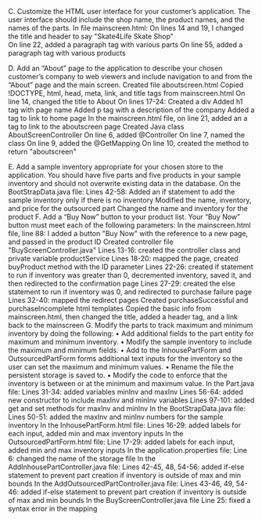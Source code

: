 C.  Customize the HTML user interface for your customer’s application. The user interface should include the shop name, 
    the product names, and the names of the parts. 
    In file mainscreen.html:
        On lines 14 and 19, I changed the title and header to say "Skate4Life Skate Shop"   
        On line 22, added a paragraph tag with various parts
        On line 55, added a paragraph tag with various products

D. Add an “About” page to the application to describe your chosen customer’s company to web viewers and include 
    navigation to and from the “About” page and the main screen.
    Created file aboutscreen.html
    Copied !DOCTYPE, html, head, meta, link, and title tags from mainscreen.html
        On line 14, changed the title to About
        On lines 17-24: 
            Created a div
            Added h1 tag with page name
            Added p tag with a description of the company
            Added a tag to link to home page
    In the mainscreen.html file, on line 21, added an a tag to link to the aboutscreen page
    Created Java class AboutScreenController
        On line 6, added @Controller
        On line 7, named the class
        On line 9, added the @GetMapping
        On line 10, created the method to return "aboutscreen"

E.  Add a sample inventory appropriate for your chosen store to the application. You should have five parts and five 
        products in your sample inventory and should not overwrite existing data in the database.
        On the BootStrapData.java file: 
            Lines 42-58: 
            Added an if statement to add the sample inventory only if there is no inventory
            Modified the name, inventory, and price for the outsourced part
            Changed the name and inventory for the product
F.  Add a “Buy Now” button to your product list. Your “Buy Now” button must meet each of the following parameters:
    In the mainscreen.html file, line 88:
        I added a button "Buy Now" with the reference to a new page, and passed in the product ID
    Created controller file "BuyScreenController.java"
        Lines 13-16: created the controller class and private variable productService
        Lines 18-20: mapped the page, created buyProduct method with the ID parameter
        Lines 22-26: created if statement to run if inventory was greater than 0, decremented inventory, saved it, and
            then redirected to the confirmation page
        Lines 27-29: created the else statement to run if inventory was 0, and redirected to purchase failure page
        Lines 32-40: mapped the redirect pages
    Created purchaseSuccessful and purchaseIncomplete html templates
        Copied the basic info from mainscreen.html, then changed the title, added a header tag, and a link back to the 
            mainscreen
G. Modify the parts to track maximum and minimum inventory by doing the following:
    •  Add additional fields to the part entity for maximum and minimum inventory.
    •  Modify the sample inventory to include the maximum and minimum fields.
    •  Add to the InhousePartForm and OutsourcedPartForm forms additional text inputs for the inventory so the user can set the maximum and minimum values.
    •  Rename the file the persistent storage is saved to.
    •  Modify the code to enforce that the inventory is between or at the minimum and maximum value.
    In the Part.java file:
        Lines 31-34: added variables minInv and maxInv
        Lines 56-64: added new constructor to include maxInv and minInv variables
        Lines 97-101: added get and set methods for maxInv and minInv
    In the BootStrapData.java file: 
        Lines 50-51: added the maxInv and minInv numbers for the sample inventory
    In the InhousePartForm.html file: 
        Lines 16-29: added labels for each input, added min and max inventory inputs
    In the OutsourcedPartForm.html file: 
        Line 17-29: added labels for each input, added min and max inventory inputs
    In the application.properties file: 
        Line 6: changed the name of the storage file
    In the AddInhousePartController.java file:
        Lines 42-45, 48, 54-56: added if-else statement to prevent part creation if inventory is outside of max and min bounds
    In the AddOutsourcedPartController.java file: 
        Lines 43-46, 49, 54-46: added if-else statement to prevent part creation if inventory is outside of max and min bounds
    In the BuyScreenController.java file
        Line 25: fixed a syntax error in the mapping